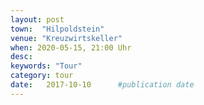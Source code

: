 ```yaml
---
layout: post
town:  "Hilpoldstein"
venue: "Kreuzwirtskeller"
when: 2020-05-15, 21:00 Uhr
desc: 
keywords: "Tour"
category: tour
date:   2017-10-10 		#publication date
---
```


